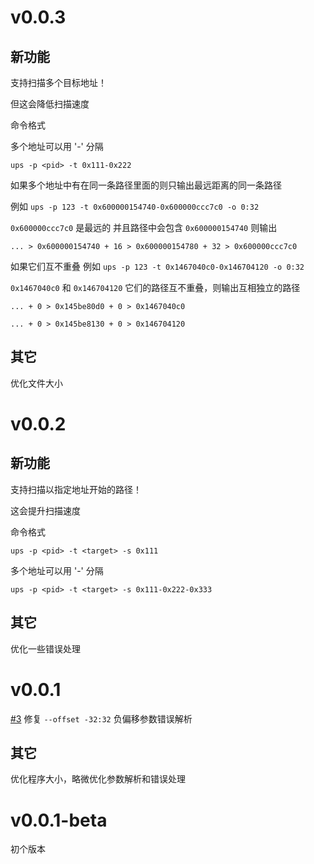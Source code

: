 # v0.0.3

## 新功能

支持扫描多个目标地址！

但这会降低扫描速度

命令格式 

多个地址可以用 '-' 分隔

`ups -p <pid> -t 0x111-0x222`

如果多个地址中有在同一条路径里面的则只输出最远距离的同一条路径

例如 `ups -p 123 -t 0x600000154740-0x600000ccc7c0 -o 0:32`

`0x600000ccc7c0` 是最远的 并且路径中会包含 `0x600000154740` 则输出

`... > 0x600000154740 + 16 > 0x600000154780 + 32 > 0x600000ccc7c0`

如果它们互不重叠 例如 `ups -p 123 -t 0x1467040c0-0x146704120 -o 0:32`

`0x1467040c0` 和 `0x146704120` 它们的路径互不重叠，则输出互相独立的路径

`... + 0 > 0x145be80d0 + 0 > 0x1467040c0`

`... + 0 > 0x145be8130 + 0 > 0x146704120`

## 其它

优化文件大小

# v0.0.2

## 新功能

支持扫描以指定地址开始的路径！

这会提升扫描速度

命令格式

`ups -p <pid> -t <target> -s 0x111`

多个地址可以用 '-' 分隔

`ups -p <pid> -t <target> -s 0x111-0x222-0x333`

## 其它

优化一些错误处理

# v0.0.1

[#3](https://github.com/kekeimiku/ups/issues/3) 修复 `--offset -32:32` 负偏移参数错误解析

## 其它

优化程序大小，略微优化参数解析和错误处理

# v0.0.1-beta

初个版本